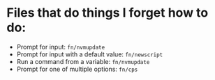 # Files that do things I forget how to do:

* Prompt for input: `fn/nvmupdate`
* Prompt for input with a default value: `fn/newscript`
* Run a command from a variable: `fn/nvmupdate`
* Prompt for one of multiple options: `fn/cps`
